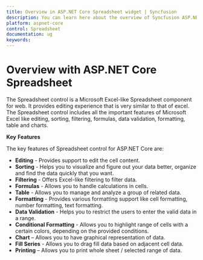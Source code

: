 ```yaml
---
title: Overview in ASP.NET Core Spreadsheet widget | Syncfusion
description: You can learn here about the overview of Syncfusion ASP.NET Core SpreadSheet control and more details.
platform: aspnet-core
control: Spreadsheet
documentation: ug
keywords: 
---
```

# Overview with ASP.NET Core Spreadsheet

The Spreadsheet control is a Microsoft Excel-like Spreadsheet component for web. It provides editing experience that is very similar to that of excel. The Spreadsheet control includes all the important features of Microsoft Excel like editing, sorting, filtering, formulas, data validation, formatting, table and charts.

**Key** **Features**

The key features of Spreadsheet control for ASP.NET Core are:

* **Editing** - Provides support to edit the cell content.
* **Sorting** - Helps you to visualize and figure out your data better, organize and find the data quickly that you want.
* **Filtering** - Offers Excel-like filtering to filter data.
* **Formulas** - Allows you to handle calculations in cells.
* **Table** - Allows you to manage and analyze a group of related data.
* **Formatting** - Provides various formatting support like cell formatting, number formatting, text formatting.
* **Data Validation** - Helps you to restrict the users to enter the valid data in a range.
* **Conditional Formatting** - Allows you to highlight range of cells with a certain colors, depending on the provided conditions.
* **Chart** – Allows you to have graphical representation of data.
* **Fill Series** - Allows you to drag fill data based on adjacent cell data.
* **Printing** – Allows you to print whole sheet / selected range of data.

